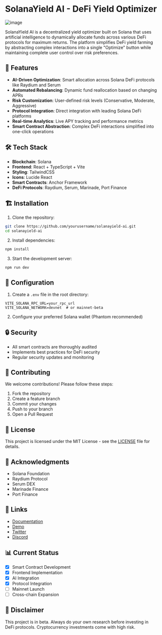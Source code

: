# SolanaYield AI - DeFi Yield Optimizer 

![image](https://github.com/user-attachments/assets/88cbd7d5-d5d3-4121-8d3b-67ad135c2eb1)


SolanaYield AI is a decentralized yield optimizer built on Solana that uses artificial intelligence to dynamically allocate funds across various DeFi protocols for maximum returns. The platform simplifies DeFi yield farming by abstracting complex interactions into a single "Optimize" button while maintaining complete user control over risk preferences.

## 🚀 Features

- **AI-Driven Optimization**: Smart allocation across Solana DeFi protocols like Raydium and Serum
- **Automated Rebalancing**: Dynamic fund reallocation based on changing APRs
- **Risk Customization**: User-defined risk levels (Conservative, Moderate, Aggressive)
- **Protocol Integration**: Direct integration with leading Solana DeFi platforms
- **Real-time Analytics**: Live APY tracking and performance metrics
- **Smart Contract Abstraction**: Complex DeFi interactions simplified into one-click operations

## 🛠 Tech Stack

- **Blockchain**: Solana
- **Frontend**: React + TypeScript + Vite
- **Styling**: TailwindCSS
- **Icons**: Lucide React
- **Smart Contracts**: Anchor Framework
- **DeFi Protocols**: Raydium, Serum, Marinade, Port Finance

## 🏗 Installation

1. Clone the repository:
```bash
git clone https://github.com/yourusername/solanayield-ai.git
cd solanayield-ai
```

2. Install dependencies:
```bash
npm install
```

3. Start the development server:
```bash
npm run dev
```

## 🔧 Configuration

1. Create a `.env` file in the root directory:
```env
VITE_SOLANA_RPC_URL=your_rpc_url
VITE_SOLANA_NETWORK=devnet  # or mainnet-beta
```

2. Configure your preferred Solana wallet (Phantom recommended)

## 🔒 Security

- All smart contracts are thoroughly audited
- Implements best practices for DeFi security
- Regular security updates and monitoring

## 🤝 Contributing

We welcome contributions! Please follow these steps:

1. Fork the repository
2. Create a feature branch
3. Commit your changes
4. Push to your branch
5. Open a Pull Request

## 📜 License

This project is licensed under the MIT License - see the [LICENSE](LICENSE) file for details.

## 🌟 Acknowledgments

- Solana Foundation
- Raydium Protocol
- Serum DEX
- Marinade Finance
- Port Finance

## 🔗 Links

- [Documentation](https://docs.solanayield.ai)
- [Demo](https://demo.solanayield.ai)
- [Twitter](https://twitter.com/solanayield)
- [Discord](https://discord.gg/solanayield)

## 📊 Current Status

- [x] Smart Contract Development
- [x] Frontend Implementation
- [x] AI Integration
- [x] Protocol Integration
- [ ] Mainnet Launch
- [ ] Cross-chain Expansion

## 🚨 Disclaimer

This project is in beta. Always do your own research before investing in DeFi protocols. Cryptocurrency investments come with high risk.

